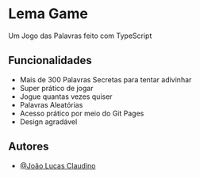 # Lema Game

Um Jogo das Palavras feito com TypeScript

## Funcionalidades

- Mais de 300 Palavras Secretas para tentar adivinhar
- Super prático de jogar
- Jogue quantas vezes quiser
- Palavras Aleatórias
- Acesso prático por meio do Git Pages
- Design agradável

## Autores

- [@João Lucas Claudino](https://github.com/ljoaolucasl)
